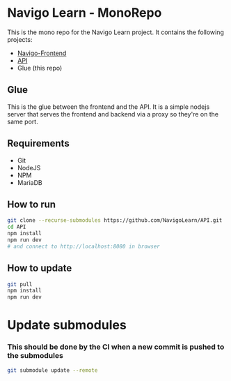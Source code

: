 # Navigo Learn - MonoRepo
This is the mono repo for the Navigo Learn project. It contains the following projects:
  - [Navigo-Frontend](https://github.com/Navigolearn/Navigo-FrontEnd)
  - [API](https://github.com/NavigoLearn/API)
  - Glue (this repo)

## Glue
This is the glue between the frontend and the API. 
It is a simple nodejs server that serves the 
frontend and backend via a proxy so they're on the same port.

## Requirements
  - Git
  - NodeJS
  - NPM
  - MariaDB

## How to run
```bash
git clone --recurse-submodules https://github.com/NavigoLearn/API.git
cd API
npm install
npm run dev
# and connect to http://localhost:8080 in browser
```

## How to update
```bash
git pull
npm install
npm run dev
```

# Update submodules
### This should be done by the CI when a new commit is pushed to the submodules
```bash
git submodule update --remote
```



